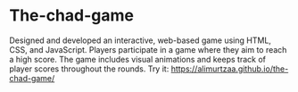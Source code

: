 # The-chad-game
Designed and developed an interactive, web-based game using HTML, CSS, and JavaScript. Players participate in a game where they aim to reach a high score. The game includes visual animations and keeps track of player scores throughout the rounds. 
Try it: https://alimurtzaa.github.io/the-chad-game/
